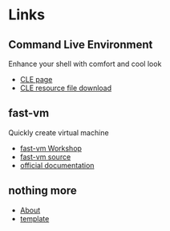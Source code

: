 # Links

## Command Live Environment
Enhance your shell with comfort and cool look

* [CLE page](CLE)
* [CLE resource file download](https://git.io/clerc)

## fast-vm
Quickly create virtual machine

* [fast-vm Workshop](fastvm-workshop)
* [fast-vm source](https://github.com/OndrejHome/fast-vm)
* [official documentation](https://www.famera.cz/blog/fast-vm/user_guide.html)

## nothing more
* [About](./about.html)
* [template](./template.html)

